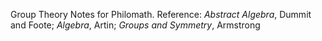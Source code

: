 Group Theory Notes for Philomath. Reference: _Abstract Algebra_, Dummit and Foote; _Algebra_, Artin; _Groups and Symmetry_, Armstrong
